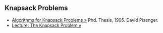 Knapsack Problems
-----------------

* [Algorithms for Knapsack Problems &raquo;](http://www.diku.dk/~pisinger/95-1.pdf) Phd. Thesis, 1995. David Pisenger.
* [Lecture: The Knapsack Problem &raquo;](http://www.es.ele.tue.nl/education/5MC10/Solutions/knapsack.pdf)
